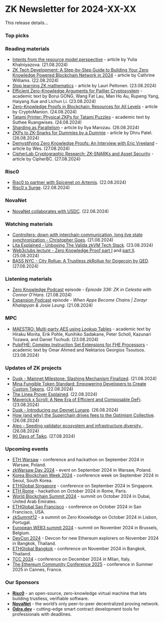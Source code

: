 # ZK Newsletter for 2024-XX-XX
This release details...

### Top picks

### Reading materials 
* [Intents from the resource model perspective](https://anoma.net/blog/intents-rm) - article by Yulia Khalniyazova. (21.08.2024)
* [ZK Tech Development: A Step-by-Step Guide to Building Your Zero Knowledge Powered Blockchain Network in 2024](https://medium.com/blockchain-baf/zk-tech-development-a-step-by-step-guide-to-building-your-zero-knowledge-powered-blockchain-3520e831ceb6) - article by Cathrine Williams. (22.08.2024)
* [Stop learning ZK mathematics](https://medium.com/@laurippeltonen/stop-learning-zk-mathematics-ba1064d26fe0) - article by Lauri Peltonen. (23.08.2024)
* [Efficient Zero-Knowledge Arguments for Paillier Cryptosystem](https://eprint.iacr.org/2024/1303.pdf) - academic text by Borui GONG, Wang Fat Lau, Man Ho Au, Rupeng Yang, Haiyang Xue and Lichun Li. (23.08.2024)
* [Zero-Knowledge Proofs in Blockchain: Resources for All Levels](https://medium.com/@cryptomanion/zero-knowledge-proofs-in-blockchain-resources-for-all-levels-8ee193e2bf37) - article by CryptoManion. (24.08.2024)
* [Tatami Printer: Physical ZKPs for Tatami Puzzles](https://arxiv.org/pdf/2408.13507) - academic text by Suthee Ruangwises. (24.08.2024)
* [Sharding as Parallelism](https://nil.foundation/blog/post/sharding_as_parallelism) - article by Ilya Marozau. (26.08.2024)
* [ZKPs to ZK-Snarks for Dummies by a Dummie](https://medium.com/@Scoper/zkps-to-zk-snarks-for-dummies-by-a-dummie-c1af8906bb70) - article by Dhru Patel. (26.08.2024)
* [Demystifying Zero Knowledge Proofs: An Interview with Eric Vreeland](https://medium.com/polyhedra-network/demystifying-zero-knowledge-proofs-an-interview-with-eric-vreeland-fad8487e230f) - article by Wes. (27.08.2024)
* [CipherLab Cryptographic Research: ZK-SNARKs and Asset Security](https://cipherbc.medium.com/cipherlab-cryptographic-research-zk-snarks-and-asset-security-905f76ac93a5) - article by CipherBC. (27.08.2024)
 
### Risc0
* [Risc0 to partner with Spicenet on Artemis](https://x.com/RiscZero/status/1826678051603972124). (22.08.2024)
* [Risc0 x Surge](https://x.com/SurgeBuild/status/1826620526682382781). (22.08.2024)

### NovaNet 
* [NovaNet collaborates with USDC](https://x.com/NovaNet_zkp/status/1826604293690102201). (22.08.2024)
 
### Watching materials
* [Controllers: down with interchain communication, long live state synchronization - Christopher Goes](https://www.youtube.com/watch?v=5eir-fCbHDo). (21.08.2024)
* [Lita Explained - Unboxing The Valida zkVM Tech Stack](https://www.youtube.com/watch?v=nmyl-wWujqM). (23.08.2024)
* [Web3clubs lecture - Zero Knowledge Proof part I](https://www.youtube.com/watch?v=lHIbhzp_JKc) and [part II](https://www.youtube.com/watch?v=GaOxkRuJYYA). (25.08.2024)
* [BASS NYC - City Rollup: A Trustless zkRollup for Dogecoin by QED](https://www.youtube.com/watch?v=Drc06wChX_k). (27.08.2024)
 
### Listening materials
* [Zero Knowledge Podcast](https://zeroknowledge.fm/336-2/) episode - *Episode 336: ZK in Celestia with Connor O’Hara*. (21.08.2024)
* [Expansion Podcast](https://www.youtube.com/watch?v=WcU62oDF93A) episode - *When Apps Become Chains | Zorayr Khalapyan & Josie Leung*. (21.08.2024)

### MPC
* [MAESTRO: Multi-party AES using Lookup Tables](https://eprint.iacr.org/2024/1317.pdf) - academic text by Hiraku Morita, Erik Pohle, Kunihiko Sadakane, Peter Scholl, Kazunari Tozawa, and Daniel Tschudi. (23.08.2024)
* [PulpFHE: Complex Instruction Set Extensions for FHE Processors](https://eprint.iacr.org/2024/1315.pdf) - academic text by Omar Ahmed and Nektarios Georgios Tsoutsos. (23.08.2024)
 
### Updates of ZK projects
* [Dusk - Mainnet Milestone: Slashing Mechanism Finalized](https://dusk.network/news/slashing-finalized/). (21.08.2024)
* [Mina Fungible Token Standard: Empowering Developers to Create Custom Tokens](https://minaprotocol.com/blog/fungible-token-standard). (22.08.2024)
* [The Linea Prover Explained](https://linea.mirror.xyz/h_Y_XazAtqDHODCqFMDs3jY2jn4B-Un8fepRP1xStBg). (22.08.2024)
* [Maverick x Scroll: A New Era of Efficient and Composable DeFi](https://scroll.io/blog/maverick-x-scroll). (23.08.2024)
* [Dusk - Introducing our Devnet Lunare](https://dusk.network/news/introducing-devnet). (26.08.2024)
* [How (and why) the Superchain drives fees to the Optimism Collective](https://optimism.mirror.xyz/ciJzgxmb_fJU8wgiqrEXG_XYnAkuBrdG1biVk0BseiU). (26.08.2024)
* [Aleo - Seeding validator ecosystem and infrastructure diversity ](https://aleo.org/post/seeding-validator-ecosystem-and-infrastructure-diversity/). (26.08.2024)
* [90 Days of Taiko](https://taiko.mirror.xyz/GsOLXZ9ClOUZabhhqFKUI4J1VKn96lpwJd5lVrj4HRg). (27.08.2024)

### Upcoming events
* [ETH Warsaw](https://www.ethwarsaw.dev/) - conference and hackathon on September 2024 in Warsaw, Poland.
* [zkWarsaw Day 2024](https://zkwarsaw.dev/) - event on September 2024 in Warsaw, Poland.
* [Korea Blockchain Week 2024](https://koreablockchainweek.com/) - conference week on September 2024 in Seoul, South Korea.
* [ETHGlobal Singapore](https://ethglobal.com/events/singapore2024) - conference on September 2024 in Singapore.
* [ETH Rome](https://form.jotform.com/241011812625343) - hackathon on October 2024 in Rome, Paris.
* [World Blockchain Summit 2024](https://worldblockchainsummit.com/dxb-oct-24/) - summit on October 2024 in Dubai, United Arab Emirates.
* [ETHGlobal San Francisco](https://ethglobal.com/events/sanfrancisco2024) - conference on October 2024 in San Francisco, USA.
* [zkSummit12](https://www.zksummit.com/) - a summit on Zero Knowledge on October 2024 in Lisbon, Portugal.
* [European WEB3 summit 2024](https://www.web3eurosummit.eu/) - summit on November 2024 in Brussels, Belgium.
* [DevCon 2024](https://devcon.org/) - Devcon for new Ethereum explorers on November 2024 in Bangkok, Thailand.
* [ETHGlobal Bangkok](https://ethglobal.com/events/bangkok) - conference on November 2024 in Bangkok, Thailand. 
* [TCC 2024](https://tcc.iacr.org/2024/) - conference on December 2024 in Milan, Italy.
* [The Ethereum Community Conference 2025](https://ethcc.io/) - conference in Summer 2025 in Cannes, France.

### Our Sponsors
* **[Risc0](https://www.risczero.com/)** - an open-source, zero-knowledge virtual machine that lets building trustless, verifiable software.
* **[NovaNet](https://www.novanet.xyz/)** - the world’s only peer-to-peer decentralized proving network.
* **[Odra.dev](https://odra.dev)** - cutting-edge smart contract development tools for professionals with deadlines.
